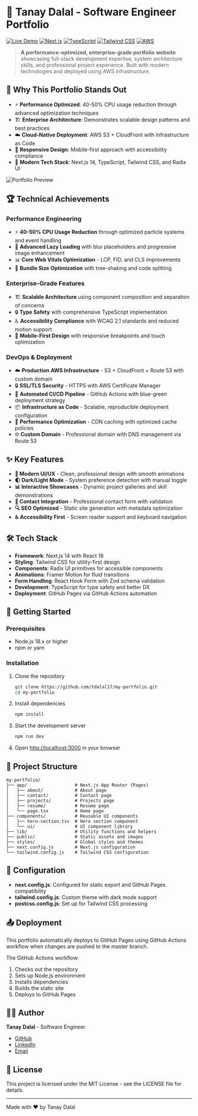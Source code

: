 # 🚀 Tanay Dalal - Software Engineer Portfolio

[![Live Demo](https://img.shields.io/badge/🌐_Live_Demo-tanaydalal.com-blue?style=for-the-badge)](https://tanaydalal.com)
[![Next.js](https://img.shields.io/badge/Built_with-Next.js_14-black?style=for-the-badge&logo=nextdotjs)](https://nextjs.org/)
[![TypeScript](https://img.shields.io/badge/TypeScript-007ACC?style=for-the-badge&logo=typescript&logoColor=white)](https://www.typescriptlang.org/)
[![Tailwind CSS](https://img.shields.io/badge/Tailwind_CSS-38B2AC?style=for-the-badge&logo=tailwind-css&logoColor=white)](https://tailwindcss.com/)
[![AWS](https://img.shields.io/badge/Deployed_on-AWS-232F3E?style=for-the-badge&logo=amazon-aws)](https://aws.amazon.com/)

> **A performance-optimized, enterprise-grade portfolio website** showcasing full-stack development expertise, system architecture skills, and professional project experience. Built with modern technologies and deployed using AWS infrastructure.

## 🎯 **Why This Portfolio Stands Out**
- ⚡ **Performance Optimized**: 40-50% CPU usage reduction through advanced optimization techniques
- 🏗️ **Enterprise Architecture**: Demonstrates scalable design patterns and best practices
- ☁️ **Cloud-Native Deployment**: AWS S3 + CloudFront with Infrastructure as Code
- 📱 **Responsive Design**: Mobile-first approach with accessibility compliance
- 🔧 **Modern Tech Stack**: Next.js 14, TypeScript, Tailwind CSS, and Radix UI

![Portfolio Preview](https://via.placeholder.com/800x400?text=Portfolio+Preview)

## 🏆 **Technical Achievements**

### **Performance Engineering**
- ⚡ **40-50% CPU Usage Reduction** through optimized particle systems and event handling
- 🎯 **Advanced Lazy Loading** with blur placeholders and progressive image enhancement
- 📊 **Core Web Vitals Optimization** - LCP, FID, and CLS improvements
- 🔧 **Bundle Size Optimization** with tree-shaking and code splitting

### **Enterprise-Grade Features**
- 🏗️ **Scalable Architecture** using component composition and separation of concerns
- 🔒 **Type Safety** with comprehensive TypeScript implementation
- ♿ **Accessibility Compliance** with WCAG 2.1 standards and reduced motion support
- 📱 **Mobile-First Design** with responsive breakpoints and touch optimization

### **DevOps & Deployment**
- ☁️ **Production AWS Infrastructure** - S3 + CloudFront + Route 53 with custom domain
- 🔒 **SSL/TLS Security** - HTTPS with AWS Certificate Manager
- 🚀 **Automated CI/CD Pipeline** - GitHub Actions with blue-green deployment strategy
- 📦 **Infrastructure as Code** - Scalable, reproducible deployment configuration
- 🎯 **Performance Optimization** - CDN caching with optimized cache policies
- 🌐 **Custom Domain** - Professional domain with DNS management via Route 53

## ✨ **Key Features**

- **🎨 Modern UI/UX** - Clean, professional design with smooth animations
- **🌓 Dark/Light Mode** - System preference detection with manual toggle
- **📊 Interactive Showcases** - Dynamic project galleries and skill demonstrations  
- **📧 Contact Integration** - Professional contact form with validation
- **🔍 SEO Optimized** - Static site generation with metadata optimization
- **♿ Accessibility First** - Screen reader support and keyboard navigation

## 🛠️ Tech Stack

- **Framework**: Next.js 14 with React 18
- **Styling**: Tailwind CSS for utility-first design
- **Components**: Radix UI primitives for accessible components
- **Animations**: Framer Motion for fluid transitions
- **Form Handling**: React Hook Form with Zod schema validation
- **Development**: TypeScript for type safety and better DX
- **Deployment**: GitHub Pages via GitHub Actions automation

## 🚀 Getting Started

### Prerequisites

- Node.js 18.x or higher
- npm or yarn

### Installation

1. Clone the repository
   ```bash
   git clone https://github.com/tdalal17/my-portfolio.git
   cd my-portfolio
   ```

2. Install dependencies
   ```bash
   npm install
   ```

3. Start the development server
   ```bash
   npm run dev
   ```

4. Open [http://localhost:3000](http://localhost:3000) in your browser

## 📂 Project Structure

```
my-portfolio/
├── app/                  # Next.js App Router (Pages)
│   ├── about/            # About page
│   ├── contact/          # Contact page
│   ├── projects/         # Projects page
│   ├── resume/           # Resume page
│   └── page.tsx          # Home page
├── components/           # Reusable UI components
│   ├── hero-section.tsx  # Hero section component
│   └── ui/               # UI component library
├── lib/                  # Utility functions and helpers
├── public/               # Static assets and images
├── styles/               # Global styles and themes
├── next.config.js        # Next.js configuration
└── tailwind.config.js    # Tailwind CSS configuration
```

## 🔧 Configuration

- **next.config.js**: Configured for static export and GitHub Pages compatibility
- **tailwind.config.js**: Custom theme with dark mode support
- **postcss.config.js**: Set up for Tailwind CSS processing

## 📤 Deployment

This portfolio automatically deploys to GitHub Pages using GitHub Actions workflow when changes are pushed to the master branch.

The GitHub Actions workflow:
1. Checks out the repository
2. Sets up Node.js environment
3. Installs dependencies
4. Builds the static site
5. Deploys to GitHub Pages

## 👨‍💻 Author

**Tanay Dalal** - Software Engineer

- [GitHub](https://github.com)
- [LinkedIn](https://linkedin.com/in/tanaydalal7)
- [Email](mailto:dalaltanay7@gmail.com)

## 📝 License

This project is licensed under the MIT License - see the LICENSE file for details.

---

Made with ❤️ by Tanay Dalal